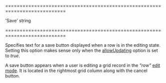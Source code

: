 <!--**
/*-------------------------------------------
    Auto-generated file. Do not modify.
-------------------------------------------

**-->
===========================================================================
<!--default-->'Save'<!--/default-->
<!--type-->string<!--/type-->
===========================================================================

<!--shortDescription-->
Specifies text for a save button displayed when a row is in the editing state. Setting this option makes sense only when the [allowUpdating]({basewidgetpath}/Configuration/editing/#allowUpdating) option is set to *true*.
<!--/shortDescription-->

<!--fullDescription-->
A save button appears when a user is editing a grid record in the *"row"* [edit mode]({basewidgetpath}/Configuration/editing/#mode). It is located in the rightmost grid column along with the cancel button.
<!--/fullDescription-->